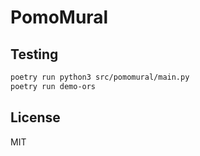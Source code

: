 # PomoMural

## Testing

```bash
poetry run python3 src/pomomural/main.py
poetry run demo-ors
```

## License

MIT